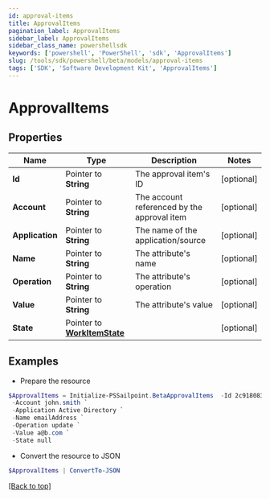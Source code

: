 ```yaml
---
id: approval-items
title: ApprovalItems
pagination_label: ApprovalItems
sidebar_label: ApprovalItems
sidebar_class_name: powershellsdk
keywords: ['powershell', 'PowerShell', 'sdk', 'ApprovalItems'] 
slug: /tools/sdk/powershell/beta/models/approval-items
tags: ['SDK', 'Software Development Kit', 'ApprovalItems']
---
```



# ApprovalItems

## Properties

Name | Type | Description | Notes
------------ | ------------- | ------------- | -------------
**Id** |  Pointer to **String** | The approval item's ID | [optional] 
**Account** |  Pointer to **String** | The account referenced by the approval item | [optional] 
**Application** |  Pointer to **String** | The name of the application/source | [optional] 
**Name** |  Pointer to **String** | The attribute's name | [optional] 
**Operation** |  Pointer to **String** | The attribute's operation | [optional] 
**Value** |  Pointer to **String** | The attribute's value | [optional] 
**State** |  Pointer to [**WorkItemState**](work-item-state) |  | [optional] 

## Examples

- Prepare the resource
```powershell
$ApprovalItems = Initialize-PSSailpoint.BetaApprovalItems  -Id 2c9180835d2e5168015d32f890ca1581 `
 -Account john.smith `
 -Application Active Directory `
 -Name emailAddress `
 -Operation update `
 -Value a@b.com `
 -State null
```

- Convert the resource to JSON
```powershell
$ApprovalItems | ConvertTo-JSON
```


[[Back to top]](#) 

